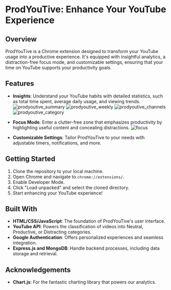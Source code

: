 # ProdYouTive: Enhance Your YouTube Experience

## Overview
ProdYouTive is a Chrome extension designed to transform your YouTube usage into a productive experience. It's equipped with insightful analytics, a distraction-free focus mode, and customizable settings, ensuring that your time on YouTube supports your productivity goals.

## Features
- **Insights**: Understand your YouTube habits with detailed statistics, such as total time spent, average daily usage, and viewing trends.
  ![prodyoutive_summary](https://github.com/avannak/ProdYouTive/assets/53500721/9b9435fe-8a3e-44c3-b348-0ae5badcc503)
  ![prodyoutive_weekly](https://github.com/avannak/ProdYouTive/assets/53500721/dc586e35-ebe7-4ca0-a2ed-a6a90754360a)
  ![prodyoutive_channels](https://github.com/avannak/ProdYouTive/assets/53500721/0545e0f4-b1db-435c-bd8b-1e127a18cf95)
  ![prodyoutive_category](https://github.com/avannak/ProdYouTive/assets/53500721/4a125627-7a32-4a23-8e0a-fbde41b331e9)


- **Focus Mode**: Enter a clutter-free zone that emphasizes productivity by highlighting useful content and concealing distractions.
  ![focus](https://github.com/avannak/ProdYouTive/assets/53500721/140ee395-a3a2-4d16-a753-94db5ae58eed)
- **Customizable Settings**: Tailor ProdYouTive to your needs with adjustable timers, notifications, and more.

## Getting Started
1. Clone the repository to your local machine.
2. Open Chrome and navigate to `chrome://extensions/`.
3. Enable Developer Mode.
4. Click "Load unpacked" and select the cloned directory.
5. Start enhancing your YouTube experience!

## Built With
- **HTML/CSS/JavaScript**: The foundation of ProdYouTive's user interface.
- **YouTube API**: Powers the classification of videos into Neutral, Productive, or Distracting categories.
- **Google Authentication**: Offers personalized experiences and seamless integration.
- **Express.js and MongoDB**: Handle backend processes, including data storage and retrieval.

## Acknowledgements
- **Chart.js**: For the fantastic charting library that powers our analytics.
